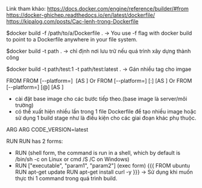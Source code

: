 Link tham khảo:
https://docs.docker.com/engine/reference/builder/#from
https://docker-ghichep.readthedocs.io/en/latest/dockerfile/
https://kipalog.com/posts/Cac-lenh-trong-Dockerfile

$docker build -f /path/to/a/Dockerfile .
-> You use -f flag with docker build to point to a Dockerfile anywhere in your file system.

$docker build -t path .
-> chỉ định nơi lưu trữ nếu quá trình xây dựng thành công

$docker build -t path/test:1 -t path/test:latest .
-> Gán nhiều tag cho imgae

FROM
FROM [--platform=<platform>] <image> [AS <name>]
Or
FROM [--platform=<platform>] <image>[:<tag>] [AS <name>]
Or
FROM [--platform=<platform>] <image>[@<digest>] [AS <name>]

  - cài đặt base image cho các bước tiếp theo.(base image là server/môi trường) 
  - có thể xuất hiện nhiều lần trong 1 file Dockerfile để tạo nhiều image hoặc sử dụng 1 build stage như là điều kiện cho các giai đoạn khác phụ thuộc.

ARG
  ARG  CODE_VERSION=latest

RUN
RUN has 2 forms:
  - RUN <command> (shell form, the command is run in a shell, which by default is /bin/sh -c on Linux or cmd /S /C on Windows)
  - RUN ["executable", "param1", "param2"] (exec form)
  {{{
    FROM ubuntu
    RUN apt-get update
    RUN apt-get install curl -y
  }}}
  -> Sử dụng khi muốn thực thi 1 command trong quá trình build.
